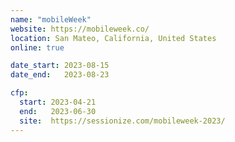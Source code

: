 ```yaml
---
name: "mobileWeek"
website: https://mobileweek.co/
location: San Mateo, California, United States
online: true

date_start: 2023-08-15
date_end:   2023-08-23

cfp:
  start: 2023-04-21
  end:   2023-06-30
  site:  https://sessionize.com/mobileweek-2023/
---
```

